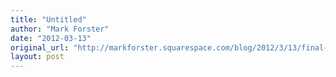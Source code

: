 ```yaml
---
title: "Untitled"
author: "Mark Forster"
date: "2012-03-13"
original_url: "http://markforster.squarespace.com/blog/2012/3/13/final-version-instructions-now-issued.html"
layout: post
---
```


